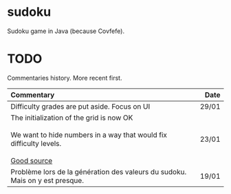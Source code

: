 # sudoku

Sudoku game in Java (because Covfefe).

# TODO

Commentaries history. More recent first.

Commentary | Date
:- | -:
Difficulty grades are put aside. Focus on UI | 29/01
The initialization of the grid is now OK<br><br>We want to hide numbers in a way that would fix difficulty levels.<br><br>[Good source](http://www.sudokuwiki.org/Sudoku_Creation_and_Grading.pdf) | 23/01
Problème lors de la génération des valeurs du sudoku. Mais on y est presque. | 19/01
